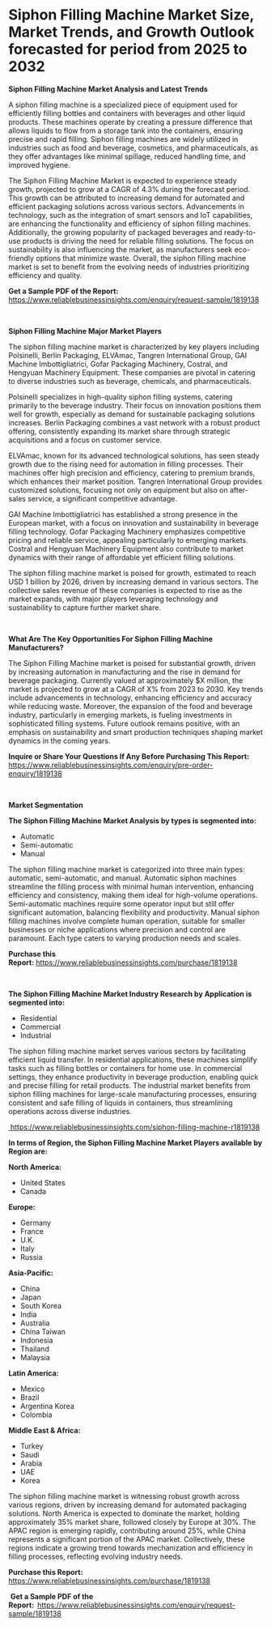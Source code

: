 <p><h1>Siphon Filling Machine Market Size, Market Trends, and Growth Outlook forecasted for period from 2025 to 2032</h1></p><p><strong>Siphon Filling Machine Market Analysis and Latest Trends</strong></p>
<p><p>A siphon filling machine is a specialized piece of equipment used for efficiently filling bottles and containers with beverages and other liquid products. These machines operate by creating a pressure difference that allows liquids to flow from a storage tank into the containers, ensuring precise and rapid filling. Siphon filling machines are widely utilized in industries such as food and beverage, cosmetics, and pharmaceuticals, as they offer advantages like minimal spillage, reduced handling time, and improved hygiene.</p><p>The Siphon Filling Machine Market is expected to experience steady growth, projected to grow at a CAGR of 4.3% during the forecast period. This growth can be attributed to increasing demand for automated and efficient packaging solutions across various sectors. Advancements in technology, such as the integration of smart sensors and IoT capabilities, are enhancing the functionality and efficiency of siphon filling machines. Additionally, the growing popularity of packaged beverages and ready-to-use products is driving the need for reliable filling solutions. The focus on sustainability is also influencing the market, as manufacturers seek eco-friendly options that minimize waste. Overall, the siphon filling machine market is set to benefit from the evolving needs of industries prioritizing efficiency and quality.</p></p>
<p><strong>Get a Sample PDF of the Report:&nbsp;</strong> <a href="https://www.reliablebusinessinsights.com/enquiry/request-sample/1819138?utm_campaign=3537&utm_medium=2&utm_source=Github&utm_content=ia&utm_term=16042025&utm_id=siphon-filling-machine">https://www.reliablebusinessinsights.com/enquiry/request-sample/1819138</a></p>
<p>&nbsp;</p>
<p><strong>Siphon Filling Machine Major Market Players</strong></p>
<p><p>The siphon filling machine market is characterized by key players including Polsinelli, Berlin Packaging, ELVAmac, Tangren International Group, GAI Machine Imbottigliatrici, Gofar Packaging Machinery, Costral, and Hengyuan Machinery Equipment. These companies are pivotal in catering to diverse industries such as beverage, chemicals, and pharmaceuticals.</p><p>Polsinelli specializes in high-quality siphon filling systems, catering primarily to the beverage industry. Their focus on innovation positions them well for growth, especially as demand for sustainable packaging solutions increases. Berlin Packaging combines a vast network with a robust product offering, consistently expanding its market share through strategic acquisitions and a focus on customer service.</p><p>ELVAmac, known for its advanced technological solutions, has seen steady growth due to the rising need for automation in filling processes. Their machines offer high precision and efficiency, catering to premium brands, which enhances their market position. Tangren International Group provides customized solutions, focusing not only on equipment but also on after-sales service, a significant competitive advantage.</p><p>GAI Machine Imbottigliatrici has established a strong presence in the European market, with a focus on innovation and sustainability in beverage filling technology. Gofar Packaging Machinery emphasizes competitive pricing and reliable service, appealing particularly to emerging markets. Costral and Hengyuan Machinery Equipment also contribute to market dynamics with their range of affordable yet efficient filling solutions.</p><p>The siphon filling machine market is poised for growth, estimated to reach USD 1 billion by 2026, driven by increasing demand in various sectors. The collective sales revenue of these companies is expected to rise as the market expands, with major players leveraging technology and sustainability to capture further market share.</p></p>
<p>&nbsp;</p>
<p><strong>What Are The Key Opportunities For Siphon Filling Machine Manufacturers?</strong></p>
<p><p>The Siphon Filling Machine market is poised for substantial growth, driven by increasing automation in manufacturing and the rise in demand for beverage packaging. Currently valued at approximately $X million, the market is projected to grow at a CAGR of X% from 2023 to 2030. Key trends include advancements in technology, enhancing efficiency and accuracy while reducing waste. Moreover, the expansion of the food and beverage industry, particularly in emerging markets, is fueling investments in sophisticated filling systems. Future outlook remains positive, with an emphasis on sustainability and smart production techniques shaping market dynamics in the coming years.</p></p>
<p><strong>Inquire or Share Your Questions If Any Before Purchasing This Report:</strong> <a href="https://www.reliablebusinessinsights.com/enquiry/pre-order-enquiry/1819138?utm_campaign=3537&utm_medium=2&utm_source=Github&utm_content=ia&utm_term=16042025&utm_id=siphon-filling-machine">https://www.reliablebusinessinsights.com/enquiry/pre-order-enquiry/1819138</a></p>
<p>&nbsp;</p>
<p><strong>Market Segmentation</strong></p>
<p><strong>The Siphon Filling Machine Market Analysis by types is segmented into:</strong></p>
<p><ul><li>Automatic</li><li>Semi-automatic</li><li>Manual</li></ul></p>
<p><p>The siphon filling machine market is categorized into three main types: automatic, semi-automatic, and manual. Automatic siphon machines streamline the filling process with minimal human intervention, enhancing efficiency and consistency, making them ideal for high-volume operations. Semi-automatic machines require some operator input but still offer significant automation, balancing flexibility and productivity. Manual siphon filling machines involve complete human operation, suitable for smaller businesses or niche applications where precision and control are paramount. Each type caters to varying production needs and scales.</p></p>
<p><strong>Purchase this Report:&nbsp;</strong><a href="https://www.reliablebusinessinsights.com/purchase/1819138?utm_campaign=3537&utm_medium=2&utm_source=Github&utm_content=ia&utm_term=16042025&utm_id=siphon-filling-machine">https://www.reliablebusinessinsights.com/purchase/1819138</a></p>
<p>&nbsp;</p>
<p><strong>The Siphon Filling Machine Market Industry Research by Application is segmented into:</strong></p>
<p><ul><li>Residential</li><li>Commercial</li><li>Industrial</li></ul></p>
<p><p>The siphon filling machine market serves various sectors by facilitating efficient liquid transfer. In residential applications, these machines simplify tasks such as filling bottles or containers for home use. In commercial settings, they enhance productivity in beverage production, enabling quick and precise filling for retail products. The industrial market benefits from siphon filling machines for large-scale manufacturing processes, ensuring consistent and safe filling of liquids in containers, thus streamlining operations across diverse industries.</p></p>
<p><a href="https://www.reliablebusinessinsights.com/siphon-filling-machine-r1819138?utm_campaign=3537&utm_medium=2&utm_source=Github&utm_content=ia&utm_term=16042025&utm_id=siphon-filling-machine">&nbsp;https://www.reliablebusinessinsights.com/siphon-filling-machine-r1819138</a></p>
<p><strong>In terms of Region, the Siphon Filling Machine Market Players available by Region are:</strong></p>
<p>
    <p> <strong> North America: </strong>
        <ul>
            <li>United States</li>
            <li>Canada</li>
        </ul>
        </p> 
    <p> <strong> Europe: </strong>
        <ul>
            <li>Germany</li>
            <li>France</li>
            <li>U.K.</li>
            <li>Italy</li>
            <li>Russia</li>
        </ul>
        </p> 
    <p> <strong> Asia-Pacific: </strong>
        <ul>
            <li>China</li>
            <li>Japan</li>
            <li>South Korea</li>
            <li>India</li>
            <li>Australia</li>
            <li>China Taiwan</li>
            <li>Indonesia</li>
            <li>Thailand</li>
            <li>Malaysia</li>
        </ul>
        </p> 
    <p> <strong> Latin America: </strong>
        <ul>
            <li>Mexico</li>
            <li>Brazil</li>
            <li>Argentina Korea</li>
            <li>Colombia</li>
        </ul>
        </p> 
    <p> <strong> Middle East & Africa: </strong>
        <ul>
            <li>Turkey</li>
            <li>Saudi</li>
            <li>Arabia</li>
            <li>UAE</li>
            <li>Korea</li>
        </ul>
    </p>
    </p>
<p><p>The siphon filling machine market is witnessing robust growth across various regions, driven by increasing demand for automated packaging solutions. North America is expected to dominate the market, holding approximately 35% market share, followed closely by Europe at 30%. The APAC region is emerging rapidly, contributing around 25%, while China represents a significant portion of the APAC market. Collectively, these regions indicate a growing trend towards mechanization and efficiency in filling processes, reflecting evolving industry needs.</p></p>
<p><strong>Purchase this Report: </strong><a href="https://www.reliablebusinessinsights.com/purchase/1819138?utm_campaign=3537&utm_medium=2&utm_source=Github&utm_content=ia&utm_term=16042025&utm_id=siphon-filling-machine">https://www.reliablebusinessinsights.com/purchase/1819138</a></p>
<p>&nbsp;<strong>Get a Sample PDF of the Report:&nbsp;&nbsp;</strong><a href="https://www.reliablebusinessinsights.com/enquiry/request-sample/1819138?utm_campaign=3537&utm_medium=2&utm_source=Github&utm_content=ia&utm_term=16042025&utm_id=siphon-filling-machine">https://www.reliablebusinessinsights.com/enquiry/request-sample/1819138</a></p>
<p><strong></strong></p>
<p><p></p><p></p><p></p></p>